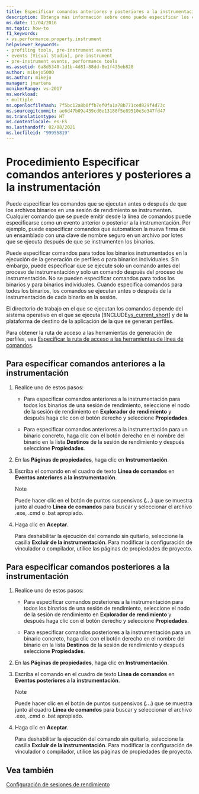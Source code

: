 ```yaml
---
title: Especificar comandos anteriores y posteriores a la instrumentación | Microsoft Docs
description: Obtenga más información sobre cómo puede especificar los comandos que se ejecutan antes o después de que los archivos binarios en una sesión de rendimiento se instrumenten.
ms.date: 11/04/2016
ms.topic: how-to
f1_keywords:
- vs.performance.property.instrument
helpviewer_keywords:
- profiling tools, pre-instrument events
- events [Visual Studio], pre-instrument
- pre-instrument events, performance tools
ms.assetid: 6a8d5340-1d1b-4d81-88dd-8e1f435eb828
author: mikejo5000
ms.author: mikejo
manager: jmartens
monikerRange: vs-2017
ms.workload:
- multiple
ms.openlocfilehash: 7f5bc12a8b0ffb7ef0fa1a78b771ced829f4d73c
ms.sourcegitcommit: ae6d47b09a439cd0e13180f5e89510e3e347fd47
ms.translationtype: HT
ms.contentlocale: es-ES
ms.lasthandoff: 02/08/2021
ms.locfileid: "99955819"
---
```

# <a name="how-to-specify-pre--and-post-instrument-commands"></a>Procedimiento Especificar comandos anteriores y posteriores a la instrumentación

Puede especificar los comandos que se ejecutan antes o después de que los archivos binarios en una sesión de rendimiento se instrumenten. Cualquier comando que se puede emitir desde la línea de comandos puede especificarse como un evento anterior o posterior a la instrumentación. Por ejemplo, puede especificar comandos que automaticen la nueva firma de un ensamblado con una clave de nombre seguro en un archivo por lotes que se ejecuta después de que se instrumenten los binarios.

Puede especificar comandos para todos los binarios instrumentados en la ejecución de la generación de perfiles o para binarios individuales. Sin embargo, puede especificar que se ejecute solo un comando antes del proceso de instrumentación y solo un comando después del proceso de instrumentación. No se pueden especificar comandos para todos los binarios y para binarios individuales. Cuando especifica comandos para todos los binarios, los comandos se ejecutan antes o después de la instrumentación de cada binario en la sesión.

El directorio de trabajo en el que se ejecutan los comandos depende del sistema operativo en el que se ejecuta [!INCLUDE[vs_current_short](../code-quality/includes/vs_current_short_md.md)] y de la plataforma de destino de la aplicación de la que se generan perfiles.

Para obtener la ruta de acceso a las herramientas de generación de perfiles, vea [Especificar la ruta de acceso a las herramientas de línea de comandos](../profiling/specifying-the-path-to-profiling-tools-command-line-tools.md).

## <a name="to-specify-pre-instrument-commands"></a>Para especificar comandos anteriores a la instrumentación

1. Realice uno de estos pasos:

    - Para especificar comandos anteriores a la instrumentación para todos los binarios de una sesión de rendimiento, seleccione el nodo de la sesión de rendimiento en **Explorador de rendimiento** y después haga clic con el botón derecho y seleccione **Propiedades**.

    - Para especificar comandos anteriores a la instrumentación para un binario concreto, haga clic con el botón derecho en el nombre del binario en la lista **Destinos** de la sesión de rendimiento y después seleccione **Propiedades**.

2. En las **Páginas de propiedades**, haga clic en **Instrumentación**.

3. Escriba el comando en el cuadro de texto **Línea de comandos** en **Eventos anteriores a la instrumentación**.

    > [!NOTE]
    > Puede hacer clic en el botón de puntos suspensivos **(...)** que se muestra junto al cuadro **Línea de comandos** para buscar y seleccionar el archivo .exe, .cmd o .bat apropiado.

4. Haga clic en **Aceptar**.

     Para deshabilitar la ejecución del comando sin quitarlo, seleccione la casilla **Excluir de la instrumentación**. Para modificar la configuración de vinculador o compilador, utilice las páginas de propiedades de proyecto.

## <a name="to-specify-post-instrument-commands"></a>Para especificar comandos posteriores a la instrumentación

1. Realice uno de estos pasos:

    - Para especificar comandos posteriores a la instrumentación para todos los binarios de una sesión de rendimiento, seleccione el nodo de la sesión de rendimiento en **Explorador de rendimiento** y después haga clic con el botón derecho y seleccione **Propiedades**.

    - Para especificar comandos posteriores a la instrumentación para un binario concreto, haga clic con el botón derecho en el nombre del binario en la lista **Destinos** de la sesión de rendimiento y después seleccione **Propiedades**.

2. En las **Páginas de propiedades**, haga clic en **Instrumentación**.

3. Escriba el comando en el cuadro de texto **Línea de comandos** en **Eventos posteriores a la instrumentación**.

    > [!NOTE]
    > Puede hacer clic en el botón de puntos suspensivos **(...)** que se muestra junto al cuadro **Línea de comandos** para buscar y seleccionar el archivo .exe, .cmd o .bat apropiado.

4. Haga clic en **Aceptar**.

     Para deshabilitar la ejecución del comando sin quitarlo, seleccione la casilla **Excluir de la instrumentación**. Para modificar la configuración de vinculador o compilador, utilice las páginas de propiedades de proyecto.

## <a name="see-also"></a>Vea también

[Configuración de sesiones de rendimiento](../profiling/configuring-performance-sessions.md)
